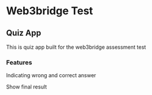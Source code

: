 # Web3bridge Test

## Quiz App

This is quiz app built for the web3bridge assessment test

### Features

Indicating wrong and correct answer

Show final result
